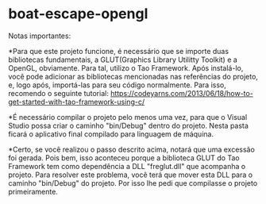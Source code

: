 # boat-escape-opengl

Notas importantes: 

*Para que este projeto funcione, é necessário que se importe duas bibliotecas fundamentais, a GLUT(Graphics Library Utilitty Toolkit) e a OpenGL, obviamente. Para tal, utilizo o Tao Framework. Após instalá-lo, você pode adicionar as bibliotecas mencionadas nas referências do projeto, e, logo após, importá-las para seu código normalmente. Para isso, recomendo o seguinte tutorial: https://codeyarns.com/2013/06/18/how-to-get-started-with-tao-framework-using-c/ 

*É necessário compilar o projeto pelo menos uma vez, para que o Visual Studio possa criar o caminho "bin/Debug" dentro do projeto. Nesta pasta ficará o aplicativo final compilado para linguagem de máquina. 

*Certo, se você realizou o passo descrito acima, notará que uma excessão foi gerada. Pois bem, isso aconteceu porque a biblioteca GLUT do Tao Framework tem como dependência a DLL "freglut.dll" que acompanha o projeto. Para resolver este problema, você terá que mover esta DLL para o caminho "bin/Debug" do projeto. Por isso lhe pedi que compilasse o projeto primeiramente. 
